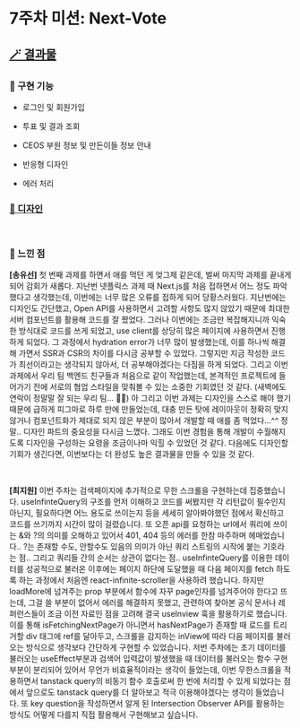 # 7주차 미션: Next-Vote

## [🪄 결과물](https://next-vote-20th.vercel.app)

### 🩵 구현 기능

- 로그인 및 회원가입

- 투표 및 결과 조회

- CEOS 부원 정보 및 만든이들 정보 안내

- 반응형 디자인

- 에러 처리

### [🎨 디자인](https://www.figma.com/design/qsTGeBRrKWiWE04eVOTFQ9/CEOS-CupfeeDeal-Vote?node-id=38-503&t=1IXMEXa9t61ycDOq-1)

<br/>

### 🩵 느낀 점

**[송유선]** 첫 번째 과제를 하면서 애를 먹던 게 엊그제 같은데, 벌써 마지막 과제를 끝내게 되어 감회가 새롭다. 지난번 넷플릭스 과제 때 Next.js를 처음 접하면서 어느 정도 파악했다고 생각했는데, 이번에는 너무 많은 오류를 접하게 되어 당황스러웠다. 지난번에는 디자인도 간단했고, Open API를 사용하면서 고려할 사항도 많지 않았기 때문에 최대한 서버 컴포넌트를 활용해 코드를 잘 짰었다. 그러나 이번에는 조금만 복잡해지니까 익숙한 방식대로 코드를 쓰게 되었고, use client를 상당히 많은 페이지에 사용하면서 진행하게 되었다. 그 과정에서 hydration error가 너무 많이 발생했는데, 이를 하나씩 해결해 가면서 SSR과 CSR의 차이를 다시금 공부할 수 있었다. 그렇지만 지금 작성한 코드가 최선이라고는 생각되지 않아서, 더 공부해야겠다는 다짐을 하게 되었다. 그리고 이번 과제에서 우리 팀 백엔드 친구들과 처음으로 같이 작업했는데, 본격적인 프로젝트에 들어가기 전에 서로의 협업 스타일을 맞춰볼 수 있는 소중한 기회였던 것 같다. (새벽에도 연락이 정말말 잘 되는 우리 팀... 👍🏻) 아 그리고 이번 과제는 디자인을 스스로 해야 했기 때문에 급하게 피그마로 하루 만에 만들었는데, 대충 만든 탓에 레이아웃이 정확히 맞지 않거나 컴포넌트화가 제대로 되지 않은 부분이 많아서 개발할 때 애를 좀 먹었다...^^ 정말.. 디자인 파트의 중요성을 다시금 느꼈다. 그래도 이번 경험을 통해 개발이 수월해지도록 디자인을 구성하는 요령을 조금이나마 익힐 수 있었던 것 같다. 다음에도 디자인할 기회가 생긴다면, 이번보다는 더 완성도 높은 결과물을 만들 수 있을 것 같다.<br>

<br/>

**[최지원]** 이번 주차는 검색페이지에 추가적으로 무한 스크롤을 구현하는데 집중했습니다. useInfinteQuery의 구조를 먼저 이해하고 코드를 써봤지만 각 리턴값이 필수인지 아닌지, 필요하다면 어느 용도로 쓰이는지 등을 세세히 알아봐야했던 점에서 확신하고 코드를 쓰기까지 시간이 많이 걸렸습니다. 또 오픈 api를 요청하는 url에서 쿼리에 쓰이는 &와 ?의 의미를 오해하고 있어서 401, 404 등의 에러를 한참 마주하며 헤매었습니다.. ?는 존재할 수도, 안할수도 있음의 의미가 아닌 쿼리 스트링의 시작에 붙는 기호라는 점.. 그리고 쿼리들 간의 순서는 상관이 없다는 점..
useInfinteQuery를 이용한 데이터를 성공적으로 불러온 이후에는 페이지 하단에 도달했을 때 다음 페이지를 fetch 하도록 하는 과정에서 처음엔 react-infinite-scroller을 사용하려 했습니다. 하지만 loadMore에 넘겨주는 prop 부분에서 함수에 자꾸 page인자를 넘겨주어야 한다고 뜨는데, 그걸 쓸 부분이 없어서 에러를 해결하지 못했고, 관련하여 찾아본 공식 문서나 레퍼런스들이 조금 이전 자료인 점을 고려해 결국 useInview 훅을 활용하기로 했습니다. 이를 통해 isFetchingNextPage가 아니면서 hasNextPage가 존재할 때 로드를 트리거할 div 태그에 ref를 달아두고, 스크롤을 감지하는 inView에 따라 다음 페이지를 불러오는 방식으로 생각보다 간단하게 구현할 수 있었습니다. 저번 주차에는 초기 데이터를 불러오는 useEffect부분과 검색어 입력값이 발생했을 때 데이터를 불러오는 함수 구현 부분이 분리되어 있어서 무언가 비효율적이라는 생각이 들었는데, 이번 무한스크롤을 적용하면서 tanstack query의 비동기 함수 호출로써 한 번에 처리할 수 있게 되었다는 점에서 앞으로도 tanstack query를 더 알아보고 적극 이용해야겠다는 생각이 들었습니다. 또 key question을 작성하면서 알게 된 Intersection Observer API를 활용하는 방식도 어떻게 다를지 직접 활용해서 구현해보고 싶습니다.

<br/>
